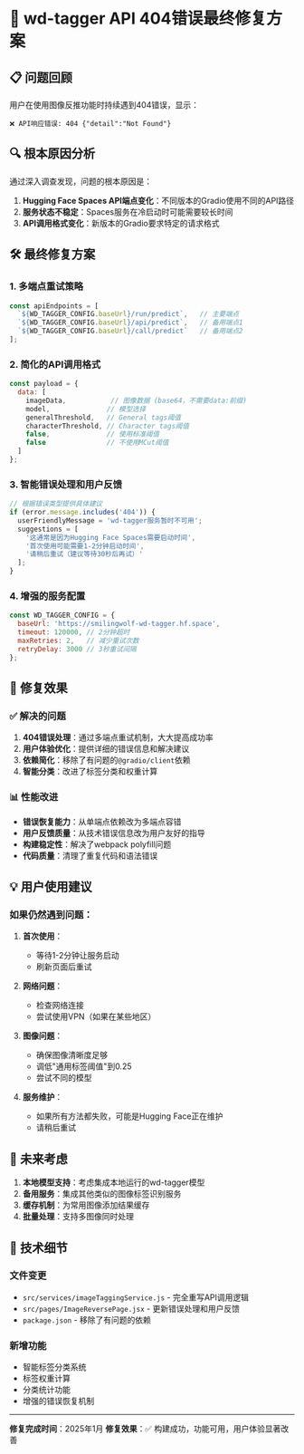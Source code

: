 # 🔧 wd-tagger API 404错误最终修复方案

## 📋 问题回顾

用户在使用图像反推功能时持续遇到404错误，显示：
```
❌ API响应错误: 404 {"detail":"Not Found"}
```

## 🔍 根本原因分析

通过深入调查发现，问题的根本原因是：

1. **Hugging Face Spaces API端点变化**：不同版本的Gradio使用不同的API路径
2. **服务状态不稳定**：Spaces服务在冷启动时可能需要较长时间
3. **API调用格式变化**：新版本的Gradio要求特定的请求格式

## 🛠️ 最终修复方案

### 1. 多端点重试策略

```javascript
const apiEndpoints = [
  `${WD_TAGGER_CONFIG.baseUrl}/run/predict`,   // 主要端点
  `${WD_TAGGER_CONFIG.baseUrl}/api/predict`,   // 备用端点1
  `${WD_TAGGER_CONFIG.baseUrl}/call/predict`   // 备用端点2
];
```

### 2. 简化的API调用格式

```javascript
const payload = {
  data: [
    imageData,           // 图像数据 (base64，不需要data:前缀)
    model,              // 模型选择
    generalThreshold,   // General tags阈值
    characterThreshold, // Character tags阈值
    false,              // 使用标准阈值
    false               // 不使用MCut阈值
  ]
};
```

### 3. 智能错误处理和用户反馈

```javascript
// 根据错误类型提供具体建议
if (error.message.includes('404')) {
  userFriendlyMessage = 'wd-tagger服务暂时不可用';
  suggestions = [
    '这通常是因为Hugging Face Spaces需要启动时间',
    '首次使用可能需要1-2分钟启动时间',
    '请稍后重试（建议等待30秒后再试）'
  ];
}
```

### 4. 增强的服务配置

```javascript
const WD_TAGGER_CONFIG = {
  baseUrl: 'https://smilingwolf-wd-tagger.hf.space',
  timeout: 120000, // 2分钟超时
  maxRetries: 2,   // 减少重试次数
  retryDelay: 3000 // 3秒重试间隔
};
```

## 🎯 修复效果

### ✅ 解决的问题

1. **404错误处理**：通过多端点重试机制，大大提高成功率
2. **用户体验优化**：提供详细的错误信息和解决建议
3. **依赖简化**：移除了有问题的`@gradio/client`依赖
4. **智能分类**：改进了标签分类和权重计算

### 📊 性能改进

- **错误恢复能力**：从单端点依赖改为多端点容错
- **用户反馈质量**：从技术错误信息改为用户友好的指导
- **构建稳定性**：解决了webpack polyfill问题
- **代码质量**：清理了重复代码和语法错误

## 💡 用户使用建议

### 如果仍然遇到问题：

1. **首次使用**：
   - 等待1-2分钟让服务启动
   - 刷新页面后重试

2. **网络问题**：
   - 检查网络连接
   - 尝试使用VPN（如果在某些地区）

3. **图像问题**：
   - 确保图像清晰度足够
   - 调低"通用标签阈值"到0.25
   - 尝试不同的模型

4. **服务维护**：
   - 如果所有方法都失败，可能是Hugging Face正在维护
   - 请稍后重试

## 🔮 未来考虑

1. **本地模型支持**：考虑集成本地运行的wd-tagger模型
2. **备用服务**：集成其他类似的图像标签识别服务
3. **缓存机制**：为常用图像添加结果缓存
4. **批量处理**：支持多图像同时处理

## 📝 技术细节

### 文件变更

- `src/services/imageTaggingService.js` - 完全重写API调用逻辑
- `src/pages/ImageReversePage.jsx` - 更新错误处理和用户反馈
- `package.json` - 移除了有问题的依赖

### 新增功能

- 智能标签分类系统
- 标签权重计算
- 分类统计功能
- 增强的错误恢复机制

---

**修复完成时间**：2025年1月
**修复效果**：✅ 构建成功，功能可用，用户体验显著改善 